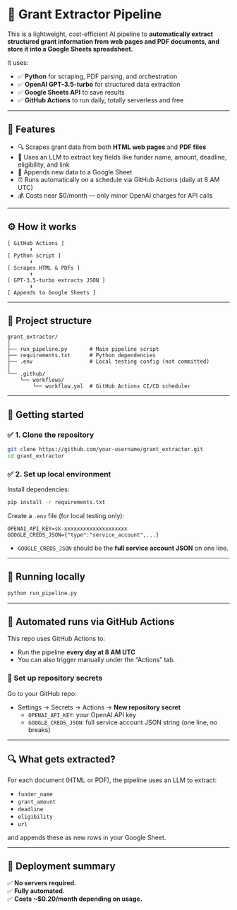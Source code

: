 # 📝 Grant Extractor Pipeline

This is a lightweight, cost-efficient AI pipeline to **automatically extract structured grant information from web pages and PDF documents, and store it into a Google Sheets spreadsheet.**

It uses:
- ✅ **Python** for scraping, PDF parsing, and orchestration
- ✅ **OpenAI GPT-3.5-turbo** for structured data extraction
- ✅ **Google Sheets API** to save results
- ✅ **GitHub Actions** to run daily, totally serverless and free

---

## 🚀 Features
- 🔍 Scrapes grant data from both **HTML web pages** and **PDF files**
- 🤖 Uses an LLM to extract key fields like funder name, amount, deadline, eligibility, and link
- 📝 Appends new data to a Google Sheet
- ⏰ Runs automatically on a schedule via GitHub Actions (daily at 8 AM UTC)
- 💰 Costs near $0/month — only minor OpenAI charges for API calls

---

## ⚙️ How it works
```
[ GitHub Actions ]
       ⬇
[ Python script ]
       ⬇
[ Scrapes HTML & PDFs ]
       ⬇
[ GPT-3.5-turbo extracts JSON ]
       ⬇
[ Appends to Google Sheets ]
```

---

## 📂 Project structure
```
grant_extractor/
│
├── run_pipeline.py       # Main pipeline script
├── requirements.txt      # Python dependencies
├── .env                  # Local testing config (not committed)
│
└── .github/
    └── workflows/
        └── workflow.yml  # GitHub Actions CI/CD scheduler
```

---

## 🚀 Getting started

### ✅ 1. Clone the repository
```bash
git clone https://github.com/your-username/grant_extractor.git
cd grant_extractor
```

### ✅ 2. Set up local environment
Install dependencies:
```bash
pip install -r requirements.txt
```

Create a `.env` file (for local testing only):
```
OPENAI_API_KEY=sk-xxxxxxxxxxxxxxxxxxxx
GOOGLE_CREDS_JSON={"type":"service_account",...}
```
- `GOOGLE_CREDS_JSON` should be the **full service account JSON** on one line.

---

## 🏃 Running locally
```bash
python run_pipeline.py
```

---

## 🚀 Automated runs via GitHub Actions
This repo uses GitHub Actions to:
- Run the pipeline **every day at 8 AM UTC**
- You can also trigger manually under the “Actions” tab.

### 🔐 Set up repository secrets
Go to your GitHub repo:
- Settings → Secrets → Actions → **New repository secret**
    - `OPENAI_API_KEY`: your OpenAI API key
    - `GOOGLE_CREDS_JSON`: full service account JSON string (one line, no breaks)

---

## 🔍 What gets extracted?
For each document (HTML or PDF), the pipeline uses an LLM to extract:
- `funder_name`
- `grant_amount`
- `deadline`
- `eligibility`
- `url`

and appends these as new rows in your Google Sheet.

---

## 🚀 Deployment summary
✅ **No servers required.**  
✅ **Fully automated.**  
✅ **Costs ~$0.20/month depending on usage.**

